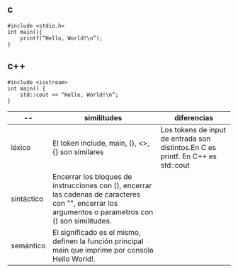 ## c
```
#include <stdio.h> 
int main(){
    printf(“Hello, World!\n”);
}
```
## c++
```
#include <iostream> 
int main() {
    std::cout << “Hello, World!\n”;
}
```
|--        | similitudes                                      |            diferencias                                               |
|---       | ---                                              |                                          ---                         |
|léxico    |El token include, main, (), <>, {} son similares|Los tokens de input de entrada son distintos.En C es printf. En C++ es std::cout|
|sintáctico|Encerrar los bloques de instrucciones con (), encerrar las cadenas de caracteres con "", encerrar los argumentos o parametros con () son similitudes.|                                                                      |
|semántico | El significado es el mismo, definen la función principal main que imprime por consola Hello World!. |                                                |


